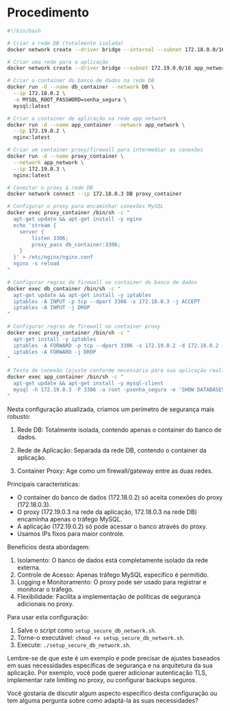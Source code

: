 # Procedimento

```bash
#!/bin/bash

# Criar a rede DB (totalmente isolada)
docker network create --driver bridge --internal --subnet 172.18.0.0/16 DB

# Criar uma rede para a aplicação
docker network create --driver bridge --subnet 172.19.0.0/16 app_network

# Criar o container do banco de dados na rede DB
docker run -d --name db_container --network DB \
  --ip 172.18.0.2 \
  -e MYSQL_ROOT_PASSWORD=senha_segura \
  mysql:latest

# Criar o container de aplicação na rede app_network
docker run -d --name app_container --network app_network \
  --ip 172.19.0.2 \
  nginx:latest

# Criar um container proxy/firewall para intermediar as conexões
docker run -d --name proxy_container \
  --network app_network \
  --ip 172.19.0.3 \
  nginx:latest

# Conectar o proxy à rede DB
docker network connect --ip 172.18.0.3 DB proxy_container

# Configurar o proxy para encaminhar conexões MySQL
docker exec proxy_container /bin/sh -c "
  apt-get update && apt-get install -y nginx
  echo 'stream {
    server {
        listen 3306;
        proxy_pass db_container:3306;
    }
  }' > /etc/nginx/nginx.conf
  nginx -s reload
"

# Configurar regras de firewall no container do banco de dados
docker exec db_container /bin/sh -c "
  apt-get update && apt-get install -y iptables
  iptables -A INPUT -p tcp --dport 3306 -s 172.18.0.3 -j ACCEPT
  iptables -A INPUT -j DROP
"

# Configurar regras de firewall no container proxy
docker exec proxy_container /bin/sh -c "
  apt-get install -y iptables
  iptables -A FORWARD -p tcp --dport 3306 -s 172.19.0.2 -d 172.18.0.2 -j ACCEPT
  iptables -A FORWARD -j DROP
"

# Teste de conexão (ajuste conforme necessário para sua aplicação real)
docker exec app_container /bin/sh -c "
  apt-get update && apt-get install -y mysql-client
  mysql -h 172.19.0.3 -P 3306 -u root -psenha_segura -e 'SHOW DATABASES;'
"

```

Nesta configuração atualizada, criamos um perímetro de segurança mais robusto:

1. Rede DB: Totalmente isolada, contendo apenas o container do banco de dados.

2. Rede de Aplicação: Separada da rede DB, contendo o container da aplicação.

3. Container Proxy: Age como um firewall/gateway entre as duas redes.

Principais características:

- O container do banco de dados (172.18.0.2) só aceita conexões do proxy (172.18.0.3).
- O proxy (172.19.0.3 na rede da aplicação, 172.18.0.3 na rede DB) encaminha apenas o tráfego MySQL.
- A aplicação (172.19.0.2) só pode acessar o banco através do proxy.
- Usamos IPs fixos para maior controle.

Benefícios desta abordagem:

1. Isolamento: O banco de dados está completamente isolado da rede externa.
2. Controle de Acesso: Apenas tráfego MySQL específico é permitido.
3. Logging e Monitoramento: O proxy pode ser usado para registrar e monitorar o tráfego.
4. Flexibilidade: Facilita a implementação de políticas de segurança adicionais no proxy.

Para usar esta configuração:

1. Salve o script como `setup_secure_db_network.sh`.
2. Torne-o executável: `chmod +x setup_secure_db_network.sh`.
3. Execute: `./setup_secure_db_network.sh`.

Lembre-se de que este é um exemplo e pode precisar de ajustes baseados em suas necessidades específicas de segurança e na arquitetura da sua aplicação. Por exemplo, você pode querer adicionar autenticação TLS, implementar rate limiting no proxy, ou configurar backups seguros.

Você gostaria de discutir algum aspecto específico desta configuração ou tem alguma pergunta sobre como adaptá-la às suas necessidades?